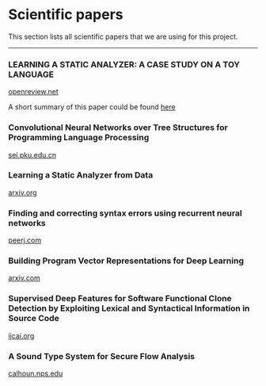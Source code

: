 # Scientific papers

This section lists all scientific papers that we are using for this project.

---

### LEARNING A STATIC ANALYZER: A CASE STUDY ON A TOY LANGUAGE

[openreview.net](https://openreview.net/references/pdf?id=ry54RWtxx)

A short summary of this paper could be found [here](https://github.com/sagr4019/ResearchProject/wiki/Summary-of-%22TOY-LANGUAGE%22)

### Convolutional Neural Networks over Tree Structures for Programming Language Processing

[sei.pku.edu.cn](http://sei.pku.edu.cn/~zhanglu/Download/AAAI16.pdf)

### Learning a Static Analyzer from Data

[arxiv.org](https://arxiv.org/pdf/1611.01752.pdf)

### Finding and correcting syntax errors using recurrent neural networks

[peerj.com](https://peerj.com/preprints/3123.pdf)

### Building Program Vector Representations for Deep Learning

[arxiv.com](https://arxiv.org/pdf/1409.3358.pdf)

### Supervised Deep Features for Software Functional Clone Detection by Exploiting Lexical and Syntactical Information in Source Code

[ijcai.org](http://static.ijcai.org/proceedings-2017/0423.pdf)

### A Sound Type System for Secure Flow Analysis

[calhoun.nps.edu](https://calhoun.nps.edu/bitstream/handle/10945/7179/96paper_jcs.pdf%3Bjsessionid%3D0C21954A46AEA7D8D15420351BD7F54A?sequence%3D1)
